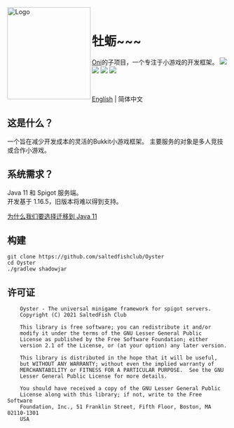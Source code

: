 <div>
  <img width="190" height="210" align="left" src="https://i.loli.net/2021/08/05/4jx57ETzLJPMncg.jpg" alt="Logo"/>
  <br />
  <h1>牡蛎~~~</h1>
  <p><a href="https://github.com/saltedfishclub/Oni">Oni</a>的子项目，一个专注于小游戏的开发框架。
    <img src="https://img.shields.io/github/license/saltedfishclub/Oyster">
    <img src="https://img.shields.io/github/workflow/status/saltedfishclub/Oni/Java%20CI%20with%20Gradle"> 
    <img src="https://img.shields.io/discord/612522451200638991">
    <img src="https://img.shields.io/tokei/lines/github/saltedfishclub/Oyster">
  </p>
</div>
<br />

[English](https://github.com/saltedfishclub/Oyster/blob/dev/README.md) | 简体中文

## 这是什么？

一个旨在减少开发成本的灵活的Bukkit小游戏框架。
主要服务的对象是多人竞技或合作小游戏。

## 系统需求？

Java 11 和 Spigot 服务端。  
开发基于 1.16.5，旧版本将难以得到支持。

[为什么我们要选择迁移到 Java 11](https://docs.microsoft.com/zh-cn/azure/developer/java/fundamentals/reasons-to-move-to-java-11)

## 构建

```shell
git clone https://github.com/saltedfishclub/Oyster
cd Oyster
./gradlew shadowjar
```

## 许可证

```
    Oyster - The universal minigame framework for spigot servers.
    Copyright (C) 2021 SaltedFish Club

    This library is free software; you can redistribute it and/or
    modify it under the terms of the GNU Lesser General Public
    License as published by the Free Software Foundation; either
    version 2.1 of the License, or (at your option) any later version.

    This library is distributed in the hope that it will be useful,
    but WITHOUT ANY WARRANTY; without even the implied warranty of
    MERCHANTABILITY or FITNESS FOR A PARTICULAR PURPOSE.  See the GNU
    Lesser General Public License for more details.

    You should have received a copy of the GNU Lesser General Public
    License along with this library; if not, write to the Free Software
    Foundation, Inc., 51 Franklin Street, Fifth Floor, Boston, MA  02110-1301
    USA

```
